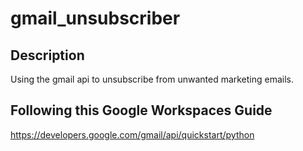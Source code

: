 # gmail_unsubscriber
## Description
Using the gmail api to unsubscribe from unwanted marketing emails.

## Following this Google Workspaces Guide
https://developers.google.com/gmail/api/quickstart/python
